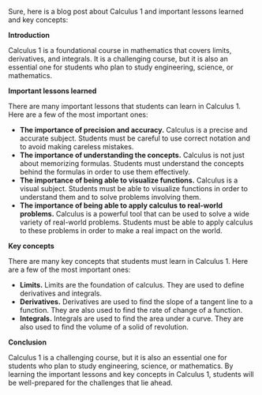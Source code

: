 Sure, here is a blog post about Calculus 1 and important lessons learned and key concepts:

**Introduction**

Calculus 1 is a foundational course in mathematics that covers limits, derivatives, and integrals. It is a challenging course, but it is also an essential one for students who plan to study engineering, science, or mathematics.

**Important lessons learned**

There are many important lessons that students can learn in Calculus 1. Here are a few of the most important ones:

* **The importance of precision and accuracy.** Calculus is a precise and accurate subject. Students must be careful to use correct notation and to avoid making careless mistakes.
* **The importance of understanding the concepts.** Calculus is not just about memorizing formulas. Students must understand the concepts behind the formulas in order to use them effectively.
* **The importance of being able to visualize functions.** Calculus is a visual subject. Students must be able to visualize functions in order to understand them and to solve problems involving them.
* **The importance of being able to apply calculus to real-world problems.** Calculus is a powerful tool that can be used to solve a wide variety of real-world problems. Students must be able to apply calculus to these problems in order to make a real impact on the world.

**Key concepts**

There are many key concepts that students must learn in Calculus 1. Here are a few of the most important ones:

* **Limits.** Limits are the foundation of calculus. They are used to define derivatives and integrals.
* **Derivatives.** Derivatives are used to find the slope of a tangent line to a function. They are also used to find the rate of change of a function.
* **Integrals.** Integrals are used to find the area under a curve. They are also used to find the volume of a solid of revolution.

**Conclusion**

Calculus 1 is a challenging course, but it is also an essential one for students who plan to study engineering, science, or mathematics. By learning the important lessons and key concepts in Calculus 1, students will be well-prepared for the challenges that lie ahead.
